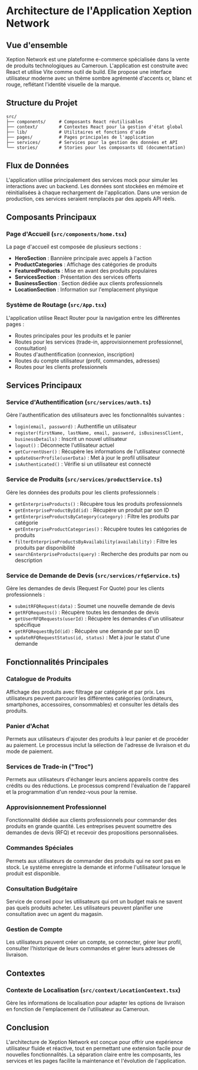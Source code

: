 # Architecture de l'Application Xeption Network

## Vue d'ensemble

Xeption Network est une plateforme e-commerce spécialisée dans la vente de produits technologiques au Cameroun. L'application est construite avec React et utilise Vite comme outil de build. Elle propose une interface utilisateur moderne avec un thème sombre agrémenté d'accents or, blanc et rouge, reflétant l'identité visuelle de la marque.

## Structure du Projet

```
src/
├── components/     # Composants React réutilisables
├── context/        # Contextes React pour la gestion d'état global
├── lib/            # Utilitaires et fonctions d'aide
├── pages/          # Pages principales de l'application
├── services/       # Services pour la gestion des données et API
└── stories/        # Stories pour les composants UI (documentation)
```

## Flux de Données

L'application utilise principalement des services mock pour simuler les interactions avec un backend. Les données sont stockées en mémoire et réinitialisées à chaque rechargement de l'application. Dans une version de production, ces services seraient remplacés par des appels API réels.

## Composants Principaux

### Page d'Accueil (`src/components/home.tsx`)

La page d'accueil est composée de plusieurs sections :

- **HeroSection** : Bannière principale avec appels à l'action
- **ProductCategories** : Affichage des catégories de produits
- **FeaturedProducts** : Mise en avant des produits populaires
- **ServicesSection** : Présentation des services offerts
- **BusinessSection** : Section dédiée aux clients professionnels
- **LocationSection** : Information sur l'emplacement physique

### Système de Routage (`src/App.tsx`)

L'application utilise React Router pour la navigation entre les différentes pages :

- Routes principales pour les produits et le panier
- Routes pour les services (trade-in, approvisionnement professionnel, consultation)
- Routes d'authentification (connexion, inscription)
- Routes du compte utilisateur (profil, commandes, adresses)
- Routes pour les clients professionnels

## Services Principaux

### Service d'Authentification (`src/services/auth.ts`)

Gère l'authentification des utilisateurs avec les fonctionnalités suivantes :

- `login(email, password)` : Authentifie un utilisateur
- `register(firstName, lastName, email, password, isBusinessClient, businessDetails)` : Inscrit un nouvel utilisateur
- `logout()` : Déconnecte l'utilisateur actuel
- `getCurrentUser()` : Récupère les informations de l'utilisateur connecté
- `updateUserProfile(userData)` : Met à jour le profil utilisateur
- `isAuthenticated()` : Vérifie si un utilisateur est connecté

### Service de Produits (`src/services/productService.ts`)

Gère les données des produits pour les clients professionnels :

- `getEnterpriseProducts()` : Récupère tous les produits professionnels
- `getEnterpriseProductById(id)` : Récupère un produit par son ID
- `getEnterpriseProductsByCategory(category)` : Filtre les produits par catégorie
- `getEnterpriseProductCategories()` : Récupère toutes les catégories de produits
- `filterEnterpriseProductsByAvailability(availability)` : Filtre les produits par disponibilité
- `searchEnterpriseProducts(query)` : Recherche des produits par nom ou description

### Service de Demande de Devis (`src/services/rfqService.ts`)

Gère les demandes de devis (Request For Quote) pour les clients professionnels :

- `submitRFQRequest(data)` : Soumet une nouvelle demande de devis
- `getRFQRequests()` : Récupère toutes les demandes de devis
- `getUserRFQRequests(userId)` : Récupère les demandes d'un utilisateur spécifique
- `getRFQRequestById(id)` : Récupère une demande par son ID
- `updateRFQRequestStatus(id, status)` : Met à jour le statut d'une demande

## Fonctionnalités Principales

### Catalogue de Produits

Affichage des produits avec filtrage par catégorie et par prix. Les utilisateurs peuvent parcourir les différentes catégories (ordinateurs, smartphones, accessoires, consommables) et consulter les détails des produits.

### Panier d'Achat

Permets aux utilisateurs d'ajouter des produits à leur panier et de procéder au paiement. Le processus inclut la sélection de l'adresse de livraison et du mode de paiement.

### Services de Trade-in ("Troc")

Permets aux utilisateurs d'échanger leurs anciens appareils contre des crédits ou des réductions. Le processus comprend l'évaluation de l'appareil et la programmation d'un rendez-vous pour la remise.

### Approvisionnement Professionnel

Fonctionnalité dédiée aux clients professionnels pour commander des produits en grande quantité. Les entreprises peuvent soumettre des demandes de devis (RFQ) et recevoir des propositions personnalisées.

### Commandes Spéciales

Permets aux utilisateurs de commander des produits qui ne sont pas en stock. Le système enregistre la demande et informe l'utilisateur lorsque le produit est disponible.

### Consultation Budgétaire

Service de conseil pour les utilisateurs qui ont un budget mais ne savent pas quels produits acheter. Les utilisateurs peuvent planifier une consultation avec un agent du magasin.

### Gestion de Compte

Les utilisateurs peuvent créer un compte, se connecter, gérer leur profil, consulter l'historique de leurs commandes et gérer leurs adresses de livraison.

## Contextes

### Contexte de Localisation (`src/context/LocationContext.tsx`)

Gère les informations de localisation pour adapter les options de livraison en fonction de l'emplacement de l'utilisateur au Cameroun.

## Conclusion

L'architecture de Xeption Network est conçue pour offrir une expérience utilisateur fluide et réactive, tout en permettant une extension facile pour de nouvelles fonctionnalités. La séparation claire entre les composants, les services et les pages facilite la maintenance et l'évolution de l'application.
